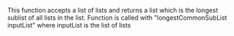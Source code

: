 This function accepts a list of lists and returns a list which is the longest sublist of all lists in the list. Function is called with "longestCommonSubList inputList" where inputList is the list of lists
